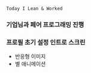 ```
Today I Lean & Worked
```     

### 기업님과 페어 프로그래밍 진행


### 프로필 초기 설정 인트로 스크린
  - 반응형 이미지
  - 별 애니메이션

